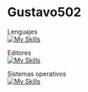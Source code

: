# Gustavo502
Lenguajes  
[![My Skills](https://skillicons.dev/icons?i=js,java,html,css,cpp,c,py,mysql,godot,unity,php)](https://skillicons.dev)

Editores  
[![My Skills](https://skillicons.dev/icons?i=sublime,vscode,visualstudio)](https://skillicons.dev)

Sistemas operativos  
[![My Skills](https://skillicons.dev/icons?i=windows,linux)](https://skillicons.dev)
